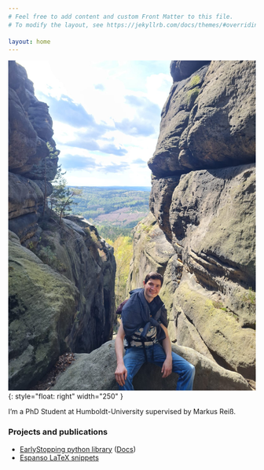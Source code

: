 ```yaml
---
# Feel free to add content and custom Front Matter to this file.
# To modify the layout, see https://jekyllrb.com/docs/themes/#overriding-theme-defaults

layout: home
---
```



![Image](/images/me.jpg){: style="float: right" width="250" }

I’m a PhD Student at Humboldt-University supervised by Markus Reiß.
### Projects and publications

- [EarlyStopping python library](https://github.com/ESFIEP/EarlyStopping) ([Docs](https://esfiep.github.io/EarlyStopping/))
- [Espanso LaTeX snippets](https://github.com/ziebelle/EspansoMathSnippets)
